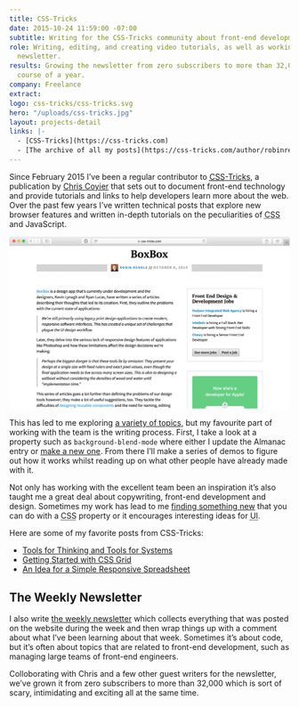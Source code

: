 ```yaml
---
title: CSS-Tricks
date: 2015-10-24 11:59:00 -07:00
subtitle: Writing for the CSS-Tricks community about front-end development.
role: Writing, editing, and creating video tutorials, as well as working on the weekly
  newsletter.
results: Growing the newsletter from zero subscribers to more than 32,000 over the
  course of a year.
company: Freelance
extract:
logo: css-tricks/css-tricks.svg
hero: "/uploads/css-tricks.jpg"
layout: projects-detail
links: |-
  - [CSS-Tricks](https://css-tricks.com)
  - [The archive of all my posts](https://css-tricks.com/author/robinrendle/)
---
```


Since February 2015 I’ve been a regular contributor to [<abbr title='Cascading style sheets'>CSS</abbr>-Tricks](https://css-tricks.com/), a publication by [Chris Coyier](http://twitter.com/chriscoyier) that sets out to document front-end technology and provide tutorials and links to help developers learn more about the web. Over the past few years I’ve written technical posts that explore new browser features and written in-depth tutorials on the peculiarities of <abbr title='Cascading style sheets'>CSS</abbr> and JavaScript.

![Link post](/build/images/work/css-tricks/link.png)

This has led to me exploring [a variety of topics](https://css-tricks.com/author/robinrendle/), but my favourite part of working with the team is the writing process. First, I take a look at a property such as `background-blend-mode` where either I update the Almanac entry or [make a new one](https://css-tricks.com/almanac/properties/b/background-blend-mode/). From there I’ll make a series of demos to figure out how it works whilst reading up on what other people have already made with it.

Not only has working with the excellent team been an inspiration it’s also taught me a great deal about copywriting, front-end development and design. Sometimes my work has lead to me [finding something new](https://css-tricks.com/chaining-multiple-blend-modes/) that you can do with a <abbr title='cascading style sheets'>CSS</abbr> property or it encourages interesting ideas for <abbr title='user interface'>UI</abbr>.

Here are some of my favorite posts from CSS-Tricks:

- [Tools for Thinking and Tools for Systems](https://css-tricks.com/tools-thinking-tools-systems)
- [Getting Started with CSS Grid](https://css-tricks.com/getting-started-css-grid)
- [An Idea for a Simple Responsive Spreadsheet](https://css-tricks.com/idea-simple-responsive-spreadsheet)


## The Weekly Newsletter

I also write [the weekly newsletter](http://css-tricks.com/newsletter) which collects everything that was posted on the website during the week and then wrap things up with a comment about what I’ve been learning about that week. Sometimes it’s about code, but it’s often about topics that are related to front-end development, such as managing large teams of front-end engineers.

Colloborating with Chris and a few other guest writers for the newsletter, we’ve grown it from zero subscribers to more than 32,000 which is sort of scary, intimidating and exciting all at the same time.
